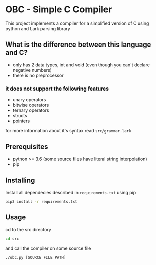 # OBC - Simple C Compiler
This project implements a compiler for a simplified version of C
using python and Lark parsing library

## What is the difference between this language and C?
* only has 2 data types, int and void (even though you can't declare negative numbers)
* there is no preprocessor

### it does not support the following features
* unary operators
* bitwise operators
* ternary operators
* structs
* pointers

for more information about it's syntax read `src/grammar.lark`
## Prerequisites

* python >= 3.6 (some source files have literal string interpolation)
* pip

## Installing

Install all dependecies described in `requirements.txt` using pip

```bash
pip3 install -r requirements.txt
```
## Usage
cd to the src directory 

```bash
cd src
```

and call the compiler on some source file

```bash
./obc.py [SOURCE FILE PATH]
```